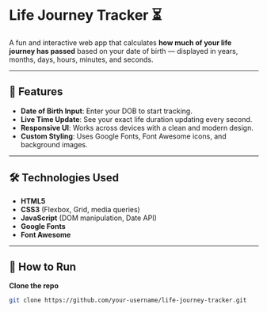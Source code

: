 # Life Journey Tracker ⏳

A fun and interactive web app that calculates **how much of your life journey has passed** based on your date of birth — displayed in years, months, days, hours, minutes, and seconds.

---

## 📌 Features 

- **Date of Birth Input**: Enter your DOB to start tracking.
- **Live Time Update**: See your exact life duration updating every second.
- **Responsive UI**: Works across devices with a clean and modern design.
- **Custom Styling**: Uses Google Fonts, Font Awesome icons, and background images.

---

## 🛠️ Technologies Used

- **HTML5**
- **CSS3** (Flexbox, Grid, media queries)
- **JavaScript** (DOM manipulation, Date API)
- **Google Fonts**
- **Font Awesome**

---

## 🚀 How to Run

**Clone the repo**

```bash
git clone https://github.com/your-username/life-journey-tracker.git


```
